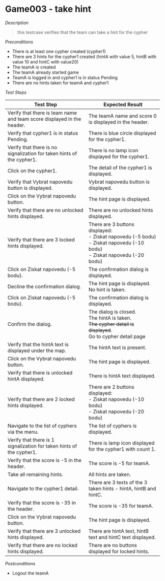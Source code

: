 # Game003 - take hint

*Description*
>this testcase verifies that the team can take a hint for the cypher

*Preconditions*
* There is at least one cypher created (cypher1)
* There are 3 hints for the cypher1 created (hintA with value 5, hintB with value 10 and hintC with value20)
* The teamA is created
* The teamA already started game
* TeamA is logged in and cypher1 is in status Pending
* There are no hints taken for teamA and cypher1

*Test Steps*

|Test Step|Expected Result|
|---------|---------------|
|Verify that there is team name and team score displayed in the header.|The teamA name and score 0 is displayed in the header.|
|Verify that cypher1 is in status Pending.|There is blue circle displayed for the cypher1.|
|Verify that there is no signalization for taken hints of the cypher1.|There is no lamp icon displayed for the cypher1.|
|Click on the cypher1.|The detail of the cypher1 is displayed.|
|Verify that Vybrat napovedu button is displayed.|Vybrat napovedu button is displayed.|
|Click on the Vybrat napovedu button.|The hint page is displayed.|
|Verify that there are no unlocked hints displayed.|There are no unlocked hints displayed.|
|Verify that there are 3 locked hints displayed.|There are 3 buttons displayed:<br>- Ziskat napovedu (-5 bodu)<br>- Ziskat napovedu (-10 bodu)<br>- Ziskat napovedu (-20 bodu)|
|Click on Ziskat napovedu (-5 bodu).|The confirmation dialog is displayed.|
|Decline the confirmation dialog.|The hint page is displayed.<br>No hint is taken.|
|Click on Ziskat napovedu (-5 bodu).|The confirmation dialog is displayed.|
|Confirm the dialog.|The dialog is closed.<br>The hintA is taken.<br>~~The cypher detail is displayed~~.<br>Go to cypher detail page|
|Verify that the hintA text is displayed under the map.|The hintA text is present.|
|Click on the Vybrat napovedu button.|The hint page is displayed.|
|Verify that there is unlocked hintA displayed.|There is hintA text displayed.|
|Verify that there are 2 locked hints displayed.|There are 2 buttons displayed:<br>- Ziskat napovedu (-10 bodu)<br>- Ziskat napovedu (-20 bodu)|
|Navigate to the list of cyphers via the menu.|The list of cyphers is displayed.|
|Verify that there is 1 signalization for taken hints of the cypher1.|There is lamp icon displayed for the cypher1 with count 1.|
|Verify that the score is -5 in the header.|The score is -5 for teamA.|
|Take all remaining hints.|All hints are taken.|
|Navigate to the cypher1 detail.|There are 3 texts of the 3 taken hints - hintA, hintB and hintC.|
|Verify that the score is -35 in the header.|The score is -35 for teamA.|
|Click on the Vybrat napovedu button.|The hint page is displayed.|
|Verify that there are 3 unlocked hints displayed.|There are hintA text, hintB text and hintC text displayed.|
|Verify that there are no locked hints displayed.|There are no buttons displayed for locked hints.|

*Postconditions*
* Logout the teamA